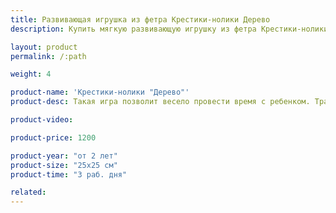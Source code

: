 ```yaml
---
title: Развивающая игрушка из фетра Крестики-нолики Дерево
description: Купить мягкую развивающую игрушку из фетра Крестики-нолики Дерево в магазине KiddyTrick

layout: product
permalink: /:path

weight: 4

product-name: 'Крестики-нолики "Дерево"'
product-desc: Такая игра позволит весело провести время с ребенком. Традиционные нолики и крестики выполнены в виде мордочек лисы и медведя, которые крепятся к дереву вшитыми магнитами. На обороте расположился кармашек, куда складываются все съемные детали. Малыши, кому еще сложно играть по правилам, могут потренировать мелкую моторику шнуровкой, на которой разместились яблочки, птичка, улитка и букашка.

product-video:

product-price: 1200

product-year: "от 2 лет"
product-size: "25х25 см"
product-time: "3 раб. дня"

related:
---
```

	